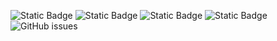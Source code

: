 ![Static Badge](https://img.shields.io/badge/blacklists-60-000000) ![Static Badge](https://img.shields.io/badge/blacklisted-3071910-cc0000) ![Static Badge](https://img.shields.io/badge/whitelisted-2243-00CC00) ![Static Badge](https://img.shields.io/badge/streaming_blacklist-28107-000000) ![GitHub issues](https://img.shields.io/github/issues/fabriziosalmi/blacklists)
